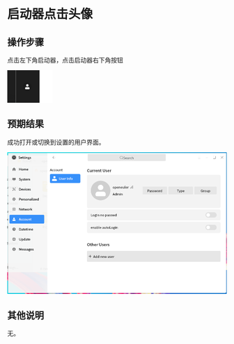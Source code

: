 # 启动器点击头像

## 操作步骤

点击左下角启动器，点击启动器右下角按钮

![启动器点击头像-1](./img/启动器点击头像-1.png)

## 预期结果
成功打开或切换到设置的用户界面。

![启动器点击头像-2](./img/启动器点击头像-2.png)

## 其他说明

无。

